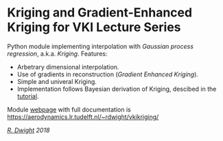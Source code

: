 Kriging and Gradient-Enhanced Kriging for VKI Lecture Series
=============================================================

Python module implementing interpolation with *Gaussian process regression*, a.k.a. *Kriging*.
Features:

- Arbetrary dimensional interpolation.
- Use of gradients in reconstruction (*Gradient Enhanced Kriging*).
- Simple and univeral Kriging.
- Implementation follows Bayesian derivation of Kriging, descibed in the [tutorial](./docs/Notes_v3_2018-08.pdf).

Module [webpage](https://aerodynamics.lr.tudelft.nl/~rdwight/vkikriging/) with full documentation is 
https://aerodynamics.lr.tudelft.nl/~rdwight/vkikriging/

*[R. Dwight](richard.dwight@gmail.com) 2018*
